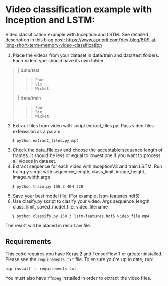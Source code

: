 # Video classification example with Inception and LSTM:

Video classification example with Inception and LSTM. See detailed description in this blog post: https://www.apriorit.com/dev-blog/609-ai-long-short-term-memory-video-classification

1. Place the videos from your dataset in data/train and data/test folders. Each video type should have its own folder

>	| data/test
> >		| Four
> >		| Six
> >		| Wicket
>	| data/train
> >		| Four
> >		| Six
> >		| Wicket

2. Extract files from video with script extract_files.py. Pass video files extenssion as a param

`	$ python extract_files.py mp4`

3. Check the data_file.csv and choose the acceptable sequence length of frames. It should be less or equal to lowest one if you want to process all videos in dataset.
4. Extract sequence for each video with InceptionV3 and train LSTM. Run train.py script with sequence_length, class_limit, image_height, image_width args

`	$ python train.py 150 3 404 720`

5. Save your best model file. (For example, lstm-features.hdf5)
6. Use clasify.py script to clasify your video. Args sequence_length, class_limit, saved_model_file, video_filename

`	$ python classify.py 150 3 lstm-features.hdf5 video_file.mp4`

The result will be placed in result.avi file.

## Requirements

This code requires you have Keras 2 and TensorFlow 1 or greater installed. Please see the `requirements.txt` file. To ensure you're up to date, run:

`pip install -r requirements.txt`

You must also have `ffmpeg` installed in order to extract the video files.

